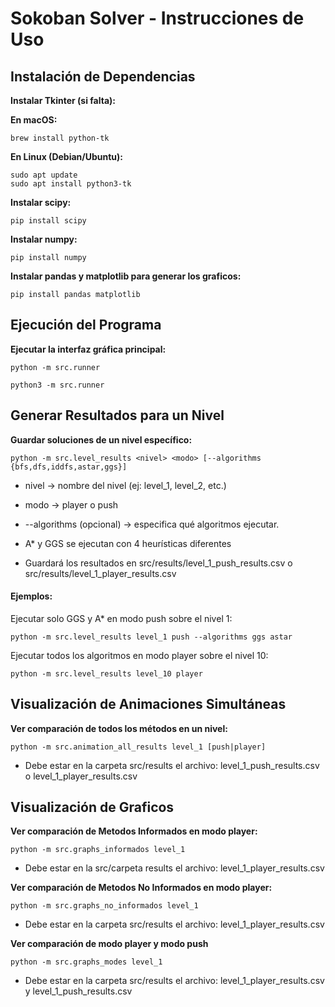 # Sokoban Solver - Instrucciones de Uso

## Instalación de Dependencias

**Instalar Tkinter (si falta):**

**En macOS:**
```
brew install python-tk
```

**En Linux (Debian/Ubuntu):**
```
sudo apt update
sudo apt install python3-tk
```

**Instalar scipy:**
```
pip install scipy
```

**Instalar numpy:**
```
pip install numpy
```

**Instalar pandas y matplotlib para generar los graficos:**
```
pip install pandas matplotlib
```

## Ejecución del Programa

**Ejecutar la interfaz gráfica principal:**
```
python -m src.runner
```
```
python3 -m src.runner
```

## Generar Resultados para un Nivel

**Guardar soluciones de un nivel específico:**
```
python -m src.level_results <nivel> <modo> [--algorithms {bfs,dfs,iddfs,astar,ggs}]
```

- nivel → nombre del nivel (ej: level_1, level_2, etc.)

- modo → player o push

- --algorithms (opcional) → especifica qué algoritmos ejecutar.
- A* y GGS se ejecutan con 4 heurísticas diferentes
- Guardará los resultados en src/results/level_1_push_results.csv o src/results/level_1_player_results.csv

#### Ejemplos:
Ejecutar solo GGS y A* en modo push sobre el nivel 1:
```
python -m src.level_results level_1 push --algorithms ggs astar
```

Ejecutar todos los algoritmos en modo player sobre el nivel 10:
```
python -m src.level_results level_10 player
```


## Visualización de Animaciones Simultáneas

**Ver comparación de todos los métodos en un nivel:**
```
python -m src.animation_all_results level_1 [push|player]
```
- Debe estar en la carpeta src/results el archivo: level_1_push_results.csv o level_1_player_results.csv


## Visualización de Graficos

**Ver comparación de Metodos Informados en modo player:**
```
python -m src.graphs_informados level_1
```
- Debe estar en la src/carpeta results el archivo: level_1_player_results.csv


**Ver comparación de Metodos No Informados en modo player:**
```
python -m src.graphs_no_informados level_1
```
- Debe estar en la carpeta src/results el archivo: level_1_player_results.csv


**Ver comparación de modo player y modo push**
```
python -m src.graphs_modes level_1
```
- Debe estar en la carpeta src/results el archivo: level_1_player_results.csv y level_1_push_results.csv
